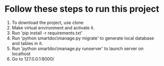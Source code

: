 # Follow these steps to run this project
1. To download the project, use
   clone 
2. Make virtual environment and activate it.
3. Run 'pip install -r requirements.txt'
4. Run 'python smartdoc\manage.py migrate' to generate local database and tables in it.
5. Run 'python smartdoc\manage.py runserver' to launch server on localhost
6. Go to 127.0.0.1:8000/